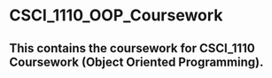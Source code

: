 # CSCI_1110_OOP_Coursework
## This contains the coursework for CSCI_1110 Coursework (Object Oriented Programming). 
